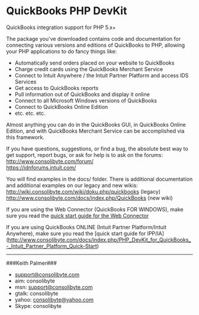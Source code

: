QuickBooks PHP DevKit
=====================

QuickBooks integration support for PHP 5.x+ 
 
The package you've downloaded contains code and documentation for connecting various versions and editions of QuickBooks to PHP, allowing your PHP applications to do fancy things like:

- Automatically send orders placed on your website to QuickBooks 
- Charge credit cards using the QuickBooks Merchant Service
- Connect to Intuit Anywhere / the Intuit Partner Platform and access IDS Services  
- Get access to QuickBooks reports 
- Pull information out of QuickBooks and display it online 
- Connect to all Microsoft Windows versions of QuickBooks
- Connect to QuickBooks Online Edition
- etc. etc. etc.

Almost anything you can do in the QuickBooks GUI, in QuickBooks Online Edition, and with QuickBooks Merchant Service can be accomplished via this framework. 

If you have questions, suggestions, or find a bug, the absolute best way to get support, report bugs, or ask for help is to ask on the forums:  
	http://www.consolibyte.com/forum/  
	https://idnforums.intuit.com/  

You will find examples in the docs/ folder. There is additional documentation and additional examples on our legacy and new wikis:  
	http://wiki.consolibyte.com/wiki/doku.php/quickbooks     (legacy)  
	http://www.consolibyte.com/docs/index.php/QuickBooks     (new wiki)  

If you are using the Web Connector (QuickBooks FOR WINDOWS), make sure you read the [quick start guide for the Web Connector](http://www.consolibyte.com/docs/index.php/PHP_DevKit_for_QuickBooks_-_Quick-Start)   

If you are using QuickBooks ONLINE (Intuit Partner Platform/Intuit Anywhere), make sure you read the [quick start guide for IPP/IA] (http://www.consolibyte.com/docs/index.php/PHP_DevKit_for_QuickBooks_-_Intuit_Partner_Platform_Quick-Start)

-------------------------------------
###Keith Palmer###
- support@consolibyte.com
- aim: consolibyte
- msn: support@consolibyte.com
- gtalk: consolibyte
- yahoo: consolibyte@yahoo.com
- Skype: consolibyte
